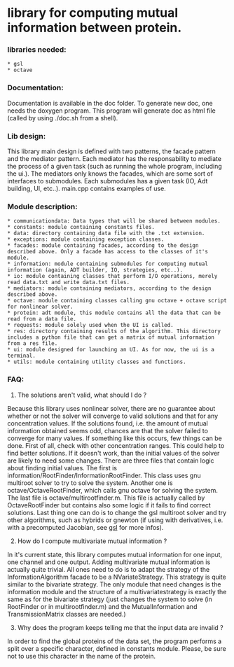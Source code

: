 # library for computing mutual information between protein.

### libraries needed:

	* gsl
	* octave

### Documentation:

Documentation is available in the doc folder. To generate new doc, one needs the doxygen program. This program will generate doc as html file (called by using ./doc.sh from a shell).

### Lib design:

This library main design is defined with two patterns, the facade pattern and the mediator pattern. Each mediator has the responsability to mediate the process of a given task (such as running the whole program, including the ui.). The mediators only knows the facades, which are some sort of interfaces to submodules. Each submodules has a given task (IO, Adt building, UI, etc..). main.cpp contains examples of use.

### Module description:

	* communicationdata: Data types that will be shared between modules.
	* constants: module containing constants files.
	* data: directory containing data file with the .txt extension.
	* exceptions: module containing exception classes.
	* facades: module containing facades, according to the design described above. Only a facade has access to the classes of it's module.
	* information: module containing submodules for computing mutual information (again, ADT builder, IO, strategies, etc..).
	* io: module containing classes that perform I/O operations, merely read data.txt and write data.txt files.
	* mediators: module containing mediators, according to the design described above.
	* octave: module containing classes calling gnu octave + octave script for nonlinear solver.
	* protein: adt module, this module contains all the data that can be read from a data file.
	* requests: module solely used when the UI is called.
	* res: directory containing results of the algorithm. This directory includes a python file that can get a matrix of mutual information from a res file.
	* ui: module designed for launching an UI. As for now, the ui is a terminal.
	* utils: module containing utility classes and functions.

### FAQ:

1. The solutions aren't valid, what should I do ?

Because this library uses nonlinear solver, there are no guarantee about whether or not the solver will converge to valid solutions and that for any concentration values.
If the solutions found, i.e. the amount of mutual information obtained seems odd, chances are that the solver failed to converge for many values. If something like this occurs,
few things can be done. First of all, check with other concentration ranges. This could help to find better solutions. If it doesn't work, than the initial values of the solver are likely to need some changes. There are three files that contain logic about finding initial values. The first is information/RootFinder/InformationRootFinder. This class uses gnu multiroot solver to try to solve the system. Another one is octave/OctaveRootFinder, which calls gnu octave for solving the system. The last file is octave/multirootfinder.m. This file is actually called by OctaveRootFinder but contains also some logic if it fails to find correct solutions. Last thing one can do is to change the gsl multiroot solver and try other algorithms, such as hybrids or gnewton (if using with derivatives, i.e. with a precomputed Jacobian, see [gsl](https://www.gnu.org/software/gsl/manual/html_node/Multidimensional-Root_002dFinding.html) for more infos).


2. How do I compute multivariate mutual information ?

In it's current state, this library computes mutual information for one input, one channel and one output. Adding multivariate mutual information is actually quite trivial. All ones need to do is to adapt the strategy of the InformationAlgorithm facade to be a NVariateStrategy. This strategy  is quite similar to the bivariate strategy. The only module that need changes is the information module and the structure of a multivariatestrategy is exactly the same as for the bivariate strategy (just changes the system to solve (in RootFinder or in multirootfinder.m) and the MutualInformation and TransmissionMatrix classes are needed.)


3. Why does the program keeps telling me that the input data are invalid ?

In order to find the global proteins of the data set, the program performs a split over a specific character, defined in constants module. Please, be sure not to use this character in the name of the protein.